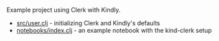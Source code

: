 
Example project using Clerk with Kindly.

* [src/user.clj](src/user.clj) - initializing Clerk and Kindly's defaults
* [notebooks/index.clj](notebooks/index.clj) - an example notebook with the kind-clerk setup
